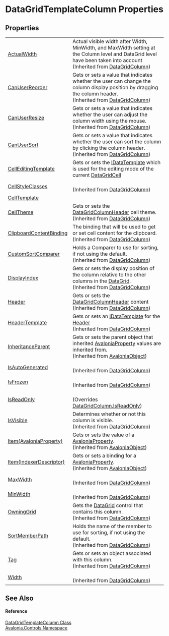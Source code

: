 # DataGridTemplateColumn Properties




## Properties
<table>
<tr>
<td><a href="P_Avalonia_Controls_DataGridColumn_ActualWidth">ActualWidth</a></td>
<td>Actual visible width after Width, MinWidth, and MaxWidth setting at the Column level and DataGrid level have been taken into account<br />(Inherited from <a href="T_Avalonia_Controls_DataGridColumn">DataGridColumn</a>)</td>
</tr>
<tr>
<td><a href="P_Avalonia_Controls_DataGridColumn_CanUserReorder">CanUserReorder</a></td>
<td>Gets or sets a value that indicates whether the user can change the column display position by dragging the column header.<br />(Inherited from <a href="T_Avalonia_Controls_DataGridColumn">DataGridColumn</a>)</td>
</tr>
<tr>
<td><a href="P_Avalonia_Controls_DataGridColumn_CanUserResize">CanUserResize</a></td>
<td>Gets or sets a value that indicates whether the user can adjust the column width using the mouse.<br />(Inherited from <a href="T_Avalonia_Controls_DataGridColumn">DataGridColumn</a>)</td>
</tr>
<tr>
<td><a href="P_Avalonia_Controls_DataGridColumn_CanUserSort">CanUserSort</a></td>
<td>Gets or sets a value that indicates whether the user can sort the column by clicking the column header.<br />(Inherited from <a href="T_Avalonia_Controls_DataGridColumn">DataGridColumn</a>)</td>
</tr>
<tr>
<td><a href="P_Avalonia_Controls_DataGridTemplateColumn_CellEditingTemplate">CellEditingTemplate</a></td>
<td>Gets or sets the <a href="T_Avalonia_Controls_Templates_IDataTemplate">IDataTemplate</a> which is used for the editing mode of the current <a href="T_Avalonia_Controls_DataGridCell">DataGridCell</a></td>
</tr>
<tr>
<td><a href="P_Avalonia_Controls_DataGridColumn_CellStyleClasses">CellStyleClasses</a></td>
<td><br />(Inherited from <a href="T_Avalonia_Controls_DataGridColumn">DataGridColumn</a>)</td>
</tr>
<tr>
<td><a href="P_Avalonia_Controls_DataGridTemplateColumn_CellTemplate">CellTemplate</a></td>
<td> </td>
</tr>
<tr>
<td><a href="P_Avalonia_Controls_DataGridColumn_CellTheme">CellTheme</a></td>
<td>Gets or sets the <a href="T_Avalonia_Controls_DataGridColumnHeader">DataGridColumnHeader</a> cell theme.<br />(Inherited from <a href="T_Avalonia_Controls_DataGridColumn">DataGridColumn</a>)</td>
</tr>
<tr>
<td><a href="P_Avalonia_Controls_DataGridColumn_ClipboardContentBinding">ClipboardContentBinding</a></td>
<td>The binding that will be used to get or set cell content for the clipboard.<br />(Inherited from <a href="T_Avalonia_Controls_DataGridColumn">DataGridColumn</a>)</td>
</tr>
<tr>
<td><a href="P_Avalonia_Controls_DataGridColumn_CustomSortComparer">CustomSortComparer</a></td>
<td>Holds a Comparer to use for sorting, if not using the default.<br />(Inherited from <a href="T_Avalonia_Controls_DataGridColumn">DataGridColumn</a>)</td>
</tr>
<tr>
<td><a href="P_Avalonia_Controls_DataGridColumn_DisplayIndex">DisplayIndex</a></td>
<td>Gets or sets the display position of the column relative to the other columns in the <a href="T_Avalonia_Controls_DataGrid">DataGrid</a>.<br />(Inherited from <a href="T_Avalonia_Controls_DataGridColumn">DataGridColumn</a>)</td>
</tr>
<tr>
<td><a href="P_Avalonia_Controls_DataGridColumn_Header">Header</a></td>
<td>Gets or sets the <a href="T_Avalonia_Controls_DataGridColumnHeader">DataGridColumnHeader</a> content<br />(Inherited from <a href="T_Avalonia_Controls_DataGridColumn">DataGridColumn</a>)</td>
</tr>
<tr>
<td><a href="P_Avalonia_Controls_DataGridColumn_HeaderTemplate">HeaderTemplate</a></td>
<td>Gets or sets an <a href="T_Avalonia_Controls_Templates_IDataTemplate">IDataTemplate</a> for the <a href="P_Avalonia_Controls_DataGridColumn_Header">Header</a><br />(Inherited from <a href="T_Avalonia_Controls_DataGridColumn">DataGridColumn</a>)</td>
</tr>
<tr>
<td><a href="P_Avalonia_AvaloniaObject_InheritanceParent">InheritanceParent</a></td>
<td>Gets or sets the parent object that inherited <a href="T_Avalonia_AvaloniaProperty">AvaloniaProperty</a> values are inherited from.<br />(Inherited from <a href="T_Avalonia_AvaloniaObject">AvaloniaObject</a>)</td>
</tr>
<tr>
<td><a href="P_Avalonia_Controls_DataGridColumn_IsAutoGenerated">IsAutoGenerated</a></td>
<td><br />(Inherited from <a href="T_Avalonia_Controls_DataGridColumn">DataGridColumn</a>)</td>
</tr>
<tr>
<td><a href="P_Avalonia_Controls_DataGridColumn_IsFrozen">IsFrozen</a></td>
<td><br />(Inherited from <a href="T_Avalonia_Controls_DataGridColumn">DataGridColumn</a>)</td>
</tr>
<tr>
<td><a href="P_Avalonia_Controls_DataGridTemplateColumn_IsReadOnly">IsReadOnly</a></td>
<td><br />(Overrides <a href="P_Avalonia_Controls_DataGridColumn_IsReadOnly">DataGridColumn.IsReadOnly</a>)</td>
</tr>
<tr>
<td><a href="P_Avalonia_Controls_DataGridColumn_IsVisible">IsVisible</a></td>
<td>Determines whether or not this column is visible.<br />(Inherited from <a href="T_Avalonia_Controls_DataGridColumn">DataGridColumn</a>)</td>
</tr>
<tr>
<td><a href="P_Avalonia_AvaloniaObject_Item">Item(AvaloniaProperty)</a></td>
<td>Gets or sets the value of a <a href="T_Avalonia_AvaloniaProperty">AvaloniaProperty</a>.<br />(Inherited from <a href="T_Avalonia_AvaloniaObject">AvaloniaObject</a>)</td>
</tr>
<tr>
<td><a href="P_Avalonia_AvaloniaObject_Item_1">Item(IndexerDescriptor)</a></td>
<td>Gets or sets a binding for a <a href="T_Avalonia_AvaloniaProperty">AvaloniaProperty</a>.<br />(Inherited from <a href="T_Avalonia_AvaloniaObject">AvaloniaObject</a>)</td>
</tr>
<tr>
<td><a href="P_Avalonia_Controls_DataGridColumn_MaxWidth">MaxWidth</a></td>
<td><br />(Inherited from <a href="T_Avalonia_Controls_DataGridColumn">DataGridColumn</a>)</td>
</tr>
<tr>
<td><a href="P_Avalonia_Controls_DataGridColumn_MinWidth">MinWidth</a></td>
<td><br />(Inherited from <a href="T_Avalonia_Controls_DataGridColumn">DataGridColumn</a>)</td>
</tr>
<tr>
<td><a href="P_Avalonia_Controls_DataGridColumn_OwningGrid">OwningGrid</a></td>
<td>Gets the <a href="T_Avalonia_Controls_DataGrid">DataGrid</a> control that contains this column.<br />(Inherited from <a href="T_Avalonia_Controls_DataGridColumn">DataGridColumn</a>)</td>
</tr>
<tr>
<td><a href="P_Avalonia_Controls_DataGridColumn_SortMemberPath">SortMemberPath</a></td>
<td>Holds the name of the member to use for sorting, if not using the default.<br />(Inherited from <a href="T_Avalonia_Controls_DataGridColumn">DataGridColumn</a>)</td>
</tr>
<tr>
<td><a href="P_Avalonia_Controls_DataGridColumn_Tag">Tag</a></td>
<td>Gets or sets an object associated with this column.<br />(Inherited from <a href="T_Avalonia_Controls_DataGridColumn">DataGridColumn</a>)</td>
</tr>
<tr>
<td><a href="P_Avalonia_Controls_DataGridColumn_Width">Width</a></td>
<td><br />(Inherited from <a href="T_Avalonia_Controls_DataGridColumn">DataGridColumn</a>)</td>
</tr>
</table>

## See Also


#### Reference
<a href="T_Avalonia_Controls_DataGridTemplateColumn">DataGridTemplateColumn Class</a>  
<a href="N_Avalonia_Controls">Avalonia.Controls Namespace</a>  

